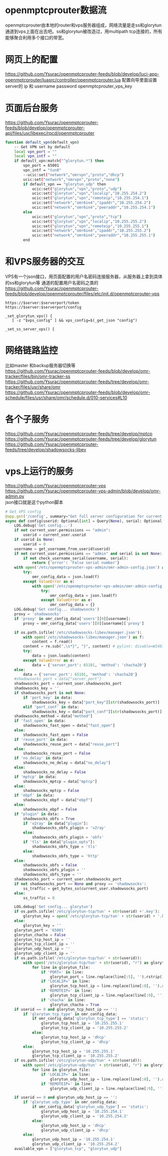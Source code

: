 openmptcprouter数据流
=====================
openmptcprouter由本地的router和vps服务器组成，网络流量是走ss和glorytun通道到vps上面在出去吧。ss和glorytun被改造过，用multipath tcp连接的，所有能够聚合利用多个接口的带宽。


网页上的配置
============
https://github.com/Ysurac/openmptcprouter-feeds/blob/develop/luci-app-openmptcprouter/luasrc/controller/openmptcprouter.lua
配置向导里面设置server的 ip 和 username password openmptcprouter_vps_key


页面后台服务
============
https://github.com/Ysurac/openmptcprouter-feeds/blob/develop/openmptcprouter-api/files/usr/libexec/rpcd/openmptcprouter

```bash
function default_vpn(default_vpn)
	-- Get VPN set by default
	local vpn_port = ""
	local vpn_intf = ""
	if default_vpn:match("^glorytun.*") then
		vpn_port = 65001
		vpn_intf = "tun0"
		--ucic:set("network","omrvpn","proto","dhcp")
		ucic:set("network","omrvpn","proto","none")
		if default_vpn == "glorytun_udp" then
			ucic:set("glorytun","vpn","proto","udp")
			ucic:set("glorytun","vpn","localip","10.255.254.2")
			ucic:set("glorytun","vpn","remoteip","10.255.254.1")
			ucic:set("network","omr6in4","ipaddr","10.255.254.2")
			ucic:set("network","omr6in4","peeraddr","10.255.254.1")
		else
			ucic:set("glorytun","vpn","proto","tcp")
			ucic:set("glorytun","vpn","localip","10.255.255.2")
			ucic:set("glorytun","vpn","remoteip","10.255.255.1")
			ucic:set("network","omr6in4","ipaddr","10.255.255.2")
			ucic:set("network","omr6in4","peeraddr","10.255.255.1")
		end
```

和VPS服务器的交互
=================
VPS有一个json接口，用页面配置的用户名密码连接服务器，从服务器上拿到具体的ss和glorytun等 通道的配置用户名密码之类的
https://github.com/Ysurac/openmptcprouter-feeds/blob/develop/openmptcprouter/files/etc/init.d/openmptcprouter-vps

```text
https://$server:$serverport/token
https://$server:$serverport/config

_set_glorytun_vps() {
   [ -z "$vps_config" ] && vps_config=$(_get_json "config")

_set_ss_server_vps() {
```


网络链路监控
============
比如master 和backup服务器切换等
https://github.com/Ysurac/openmptcprouter-feeds/blob/develop/omr-tracker/files/bin/omr-tracker-ss    
https://github.com/Ysurac/openmptcprouter-feeds/tree/develop/omr-tracker/files/usr/share/omr    
https://github.com/Ysurac/openmptcprouter-feeds/blob/develop/omr-schedule/files/usr/share/omr/schedule.d/010-services#L10   



各个子服务
==========
https://github.com/Ysurac/openmptcprouter-feeds/tree/develop/mptcp   
https://github.com/Ysurac/openmptcprouter-feeds/tree/develop/glorytun   
https://github.com/Ysurac/openmptcprouter-feeds/tree/develop/shadowsocks-libev   


vps上运行的服务
===============
https://github.com/Ysurac/openmptcprouter-vps   
https://github.com/Ysurac/openmptcprouter-vps-admin/blob/develop/omr-admin.py   
json接口就是这个python脚本

```python
# Get VPS config
@app.get('/config', summary="Get full server configuration for current user")
async def config(userid: Optional[int] = Query(None), serial: Optional[str] = Query(None), current_user: User = Depends(get_current_user)):
    LOG.debug('Get config...')
    if not current_user.permissions == "admin":
        userid = current_user.userid
    if userid is None:
        userid = 0
    username = get_username_from_userid(userid)
    if not current_user.permissions == "admin" and serial is not None:
        if not check_username_serial(username, serial):
            return {'error': 'False serial number'}
    with open('/etc/openmptcprouter-vps-admin/omr-admin-config.json') as f:
        try:
            omr_config_data = json.load(f)
        except ValueError as e:
            with open('/etc/openmptcprouter-vps-admin/omr-admin-config.json') as f:
                try:
                    omr_config_data = json.load(f)
                except ValueError as e:
                    omr_config_data = {}
    LOG.debug('Get config... shadowsocks')
    proxy = 'shadowsocks'
    if 'proxy' in omr_config_data['users'][0][username]:
        proxy = omr_config_data['users'][0][username]['proxy']

    if os.path.isfile('/etc/shadowsocks-libev/manager.json'):
        with open('/etc/shadowsocks-libev/manager.json') as f:
            content = f.read()
        content = re.sub(",\s*}", "}", content) # pylint: disable=W1401
        try:
            data = json.loads(content)
        except ValueError as e:
            data = {'server_port': 65101, 'method': 'chacha20'}
    else:
        data = {'server_port': 65101, 'method': 'chacha20'}
    #shadowsocks_port = data["server_port"]
    shadowsocks_port = current_user.shadowsocks_port
    shadowsocks_key = ''
    if shadowsocks_port is not None:
        if 'port_key' in data:
            shadowsocks_key = data["port_key"][str(shadowsocks_port)]
        elif 'port_conf' in data:
            shadowsocks_key = data["port_conf"][str(shadowsocks_port)]["key"]
    shadowsocks_method = data["method"]
    if 'fast_open' in data:
        shadowsocks_fast_open = data["fast_open"]
    else:
        shadowsocks_fast_open = False
    if 'reuse_port' in data:
        shadowsocks_reuse_port = data["reuse_port"]
    else:
        shadowsocks_reuse_port = False
    if 'no_delay' in data:
        shadowsocks_no_delay = data["no_delay"]
    else:
        shadowsocks_no_delay = False
    if 'mptcp' in data:
        shadowsocks_mptcp = data["mptcp"]
    else:
        shadowsocks_mptcp = False
    if 'ebpf' in data:
        shadowsocks_ebpf = data["ebpf"]
    else:
        shadowsocks_ebpf = False
    if "plugin" in data:
        shadowsocks_obfs = True
        if 'v2ray' in data["plugin"]:
            shadowsocks_obfs_plugin = 'v2ray'
        else:
            shadowsocks_obfs_plugin = 'obfs'
        if 'tls' in data["plugin_opts"]:
            shadowsocks_obfs_type = 'tls'
        else:
            shadowsocks_obfs_type = 'http'
    else:
        shadowsocks_obfs = False
        shadowsocks_obfs_plugin = ''
        shadowsocks_obfs_type = ''
    shadowsocks_port = current_user.shadowsocks_port
    if not shadowsocks_port == None and proxy == 'shadowsocks':
        ss_traffic = get_bytes_ss(current_user.shadowsocks_port)
    else:
        ss_traffic = 0

    LOG.debug('Get config... glorytun')
    if os.path.isfile('/etc/glorytun-tcp/tun' + str(userid) +'.key'):
        glorytun_key = open('/etc/glorytun-tcp/tun' + str(userid) + '.key').readline().rstrip()
    else:
        glorytun_key = ''
    glorytun_port = '65001'
    glorytun_chacha = False
    glorytun_tcp_host_ip = ''
    glorytun_tcp_client_ip = ''
    glorytun_udp_host_ip = ''
    glorytun_udp_client_ip = ''
    if os.path.isfile('/etc/glorytun-tcp/tun' + str(userid)):
        with open('/etc/glorytun-tcp/tun' + str(userid), "r") as glorytun_file:
            for line in glorytun_file:
                if 'PORT=' in line:
                    glorytun_port = line.replace(line[:5], '').rstrip()
                if 'LOCALIP=' in line:
                    glorytun_tcp_host_ip = line.replace(line[:8], '').rstrip()
                if 'REMOTEIP=' in line:
                    glorytun_tcp_client_ip = line.replace(line[:9], '').rstrip()
                if 'chacha' in line:
                    glorytun_chacha = True
    if userid == 0 and glorytun_tcp_host_ip == '':
        if 'glorytun_tcp_type' in omr_config_data:
            if omr_config_data['glorytun_tcp_type'] == 'static':
                glorytun_tcp_host_ip = '10.255.255.1'
                glorytun_tcp_client_ip = '10.255.255.2'
            else:
                glorytun_tcp_host_ip = 'dhcp'
                glorytun_tcp_client_ip = 'dhcp'
        else:
            glorytun_tcp_host_ip = '10.255.255.1'
            glorytun_tcp_client_ip = '10.255.255.2'
    if os.path.isfile('/etc/glorytun-udp/tun' + str(userid)):
        with open('/etc/glorytun-udp/tun' + str(userid), "r") as glorytun_file:
            for line in glorytun_file:
                if 'LOCALIP=' in line:
                    glorytun_udp_host_ip = line.replace(line[:8], '').rstrip()
                if 'REMOTEIP=' in line:
                    glorytun_udp_client_ip = line.replace(line[:9], '').rstrip()

    if userid == 0 and glorytun_udp_host_ip == '':
        if 'glorytun_udp_type' in omr_config_data:
            if omr_config_data['glorytun_udp_type'] == 'static':
                glorytun_udp_host_ip = '10.255.254.1'
                glorytun_udp_client_ip = '10.255.254.2'
            else:
                glorytun_udp_host_ip = 'dhcp'
                glorytun_udp_client_ip = 'dhcp'
        else:
            glorytun_udp_host_ip = '10.255.254.1'
            glorytun_udp_client_ip = '10.255.254.2'
    available_vpn = ["glorytun_tcp", "glorytun_udp"]
```
